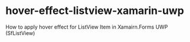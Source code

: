 # hover-effect-listview-xamarin-uwp
How to apply hover effect for ListView Item in Xamairn.Forms UWP (SfListView)
